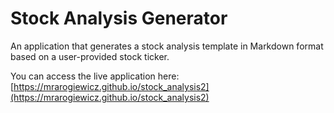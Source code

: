 # Stock Analysis Generator

An application that generates a stock analysis template in Markdown format based on a user-provided stock ticker.

You can access the live application here: [https://mrarogiewicz.github.io/stock_analysis2](https://mrarogiewicz.github.io/stock_analysis2)
